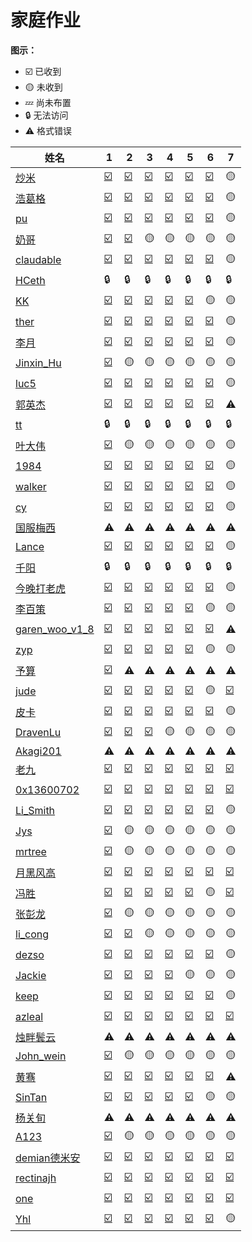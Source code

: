 # 家庭作业
**图示：**
- ☑️ 已收到
- 🟡 未收到
- 💤 尚未布置
- 🔒 无法访问
- ⚠️ 格式错误


| 姓名 | 1 | 2 | 3 | 4 | 5 | 6 | 7 |
| --- | --- | --- | --- | --- | --- | --- | --- |
| [炒米](https://github.com/FZelin/zkshanghai-workshop) | [☑️](https://github.com/FZelin/zkshanghai-workshop/blob/main/lecture1-homework.md) | [☑️](https://github.com/FZelin/zkshanghai-workshop/blob/main/lecture2-homework.md) | [☑️](https://github.com/FZelin/zkshanghai-workshop/blob/main/lecture3-homework.md) | [☑️](https://github.com/FZelin/zkshanghai-workshop/blob/main/lecture4-homework.md) | [☑️](https://github.com/FZelin/zkshanghai-workshop/blob/main/lecture5-homework.md) | [☑️](https://github.com/FZelin/zkshanghai-workshop/blob/main/lecture6-homework.md) | 🟡 |
| [浩葛格](https://github.com/ZKPeddie/zkshanghai-workshop) | [☑️](https://github.com/ZKPeddie/zkshanghai-workshop/blob/main/lecture1-homework.md) | [☑️](https://github.com/ZKPeddie/zkshanghai-workshop/blob/main/lecture2-homework.md) | [☑️](https://github.com/ZKPeddie/zkshanghai-workshop/blob/main/lecture3-homework.md) | [☑️](https://github.com/ZKPeddie/zkshanghai-workshop/blob/main/lecture4-homework.md) | [☑️](https://github.com/ZKPeddie/zkshanghai-workshop/blob/main/lecture5-homework.md) | [☑️](https://github.com/ZKPeddie/zkshanghai-workshop/blob/main/lecture6-homework.md) | 🟡 |
| [pu](https://github.com/shipunyc/zkshanghai-workshop) | [☑️](https://github.com/shipunyc/zkshanghai-workshop/blob/main/lecture1-homework.md) | [☑️](https://github.com/shipunyc/zkshanghai-workshop/blob/main/lecture2-homework.md) | [☑️](https://github.com/shipunyc/zkshanghai-workshop/blob/main/lecture3-homework.md) | [☑️](https://github.com/shipunyc/zkshanghai-workshop/blob/main/lecture4-homework.md) | [☑️](https://github.com/shipunyc/zkshanghai-workshop/blob/main/lecture5-homework.md) | [☑️](https://github.com/shipunyc/zkshanghai-workshop/blob/main/lecture6-homework.md) | 🟡 |
| [奶哥](https://github.com/sennmac/zkshanghai-workshop) | [☑️](https://github.com/sennmac/zkshanghai-workshop/blob/main/lecture1-homework.md) | [☑️](https://github.com/sennmac/zkshanghai-workshop/blob/main/lecture2-homework.md) | 🟡 | 🟡 | 🟡 | 🟡 | 🟡 |
| [claudable](https://github.com/ClaudeZsb/zkshanghai-workshop) | [☑️](https://github.com/ClaudeZsb/zkshanghai-workshop/blob/main/lecture1-homework.md) | [☑️](https://github.com/ClaudeZsb/zkshanghai-workshop/blob/main/lecture2-homework.md) | [☑️](https://github.com/ClaudeZsb/zkshanghai-workshop/blob/main/lecture3-homework.md) | [☑️](https://github.com/ClaudeZsb/zkshanghai-workshop/blob/main/lecture4-homework.md) | [☑️](https://github.com/ClaudeZsb/zkshanghai-workshop/blob/main/lecture5-homework.md) | [☑️](https://github.com/ClaudeZsb/zkshanghai-workshop/blob/main/lecture6-homework.md) | 🟡 |
| [HCeth](https://github.com/DolphinMiner/zkshanghai-workshop) | 🔒 | 🔒 | 🔒 | 🔒 | 🔒 | 🔒 | 🔒 |
| [KK](https://github.com/0xKKv7/zkshanghai-workshop) | [☑️](https://github.com/0xKKv7/zkshanghai-workshop/blob/main/lecture1-homework.md) | [☑️](https://github.com/0xKKv7/zkshanghai-workshop/blob/main/lecture2-homework.md) | [☑️](https://github.com/0xKKv7/zkshanghai-workshop/blob/main/lecture3-homework.md) | [☑️](https://github.com/0xKKv7/zkshanghai-workshop/blob/main/lecture4-homework.md) | [☑️](https://github.com/0xKKv7/zkshanghai-workshop/blob/main/lecture5-homework.md) | 🟡 | 🟡 |
| [ther](https://github.com/ther0908/zkshanghai-workshop) | [☑️](https://github.com/ther0908/zkshanghai-workshop/blob/main/lecture1-homework.md) | [☑️](https://github.com/ther0908/zkshanghai-workshop/blob/main/lecture2-homework.md) | [☑️](https://github.com/ther0908/zkshanghai-workshop/blob/main/lecture3-homework.md) | [☑️](https://github.com/ther0908/zkshanghai-workshop/blob/main/lecture4-homework.md) | [☑️](https://github.com/ther0908/zkshanghai-workshop/blob/main/lecture5-homework.md) | [☑️](https://github.com/ther0908/zkshanghai-workshop/blob/main/lecture6-homework.md) | 🟡 |
| [李月](https://github.com/yoliNL/zkshanghai-workshop) | [☑️](https://github.com/yoliNL/zkshanghai-workshop/blob/main/lecture1-homework.md) | [☑️](https://github.com/yoliNL/zkshanghai-workshop/blob/main/lecture2-homework.md) | [☑️](https://github.com/yoliNL/zkshanghai-workshop/blob/main/lecture3-homework.md) | [☑️](https://github.com/yoliNL/zkshanghai-workshop/blob/main/lecture4-homework.md) | [☑️](https://github.com/yoliNL/zkshanghai-workshop/blob/main/lecture5-homework.md) | [☑️](https://github.com/yoliNL/zkshanghai-workshop/blob/main/lecture6-homework.md) | 🟡 |
| [Jinxin_Hu](https://github.com/hujinxinchengdu/zkshanghai-workshop) | [☑️](https://github.com/hujinxinchengdu/zkshanghai-workshop/blob/main/lecture1-homework.md) | 🟡 | 🟡 | 🟡 | 🟡 | 🟡 | 🟡 |
| [luc5](https://github.com/Lucshine/zkshanghai-workshop) | [☑️](https://github.com/Lucshine/zkshanghai-workshop/blob/main/lecture1-homework.md) | [☑️](https://github.com/Lucshine/zkshanghai-workshop/blob/main/lecture2-homework.md) | [☑️](https://github.com/Lucshine/zkshanghai-workshop/blob/main/lecture3-homework.md) | [☑️](https://github.com/Lucshine/zkshanghai-workshop/blob/main/lecture4-homework.md) | [☑️](https://github.com/Lucshine/zkshanghai-workshop/blob/main/lecture5-homework.md) | [☑️](https://github.com/Lucshine/zkshanghai-workshop/blob/main/lecture6-homework.md) | 🟡 |
| [郭英杰](https://github.com/GalaIO/zkshanghai-workshop) | [☑️](https://github.com/GalaIO/zkshanghai-workshop/blob/main/lecture1-homework.md) | [☑️](https://github.com/GalaIO/zkshanghai-workshop/blob/main/lecture2-homework.md) | [☑️](https://github.com/GalaIO/zkshanghai-workshop/blob/main/lecture3-homework.md) | [☑️](https://github.com/GalaIO/zkshanghai-workshop/blob/main/lecture4-homework.md) | [☑️](https://github.com/GalaIO/zkshanghai-workshop/blob/main/lecture5-homework.md) | [☑️](https://github.com/GalaIO/zkshanghai-workshop/blob/main/lecture6-homework.md) | ⚠️ |
| [tt](https://github.com/TT-Wang/zkshanghai-workshop) | 🔒 | 🔒 | 🔒 | 🔒 | 🔒 | 🔒 | 🔒 |
| [叶大伟](https://github.com/nifengttz/zkshanghai-workshop) | [☑️](https://github.com/nifengttz/zkshanghai-workshop/blob/main/lecture1-homework.md) | 🟡 | 🟡 | 🟡 | 🟡 | 🟡 | 🟡 |
| [1984](https://github.com/punish-yh/zkcourse-homework) | [☑️](https://github.com/punish-yh/zkcourse-homework/blob/main/lecture1-homework.md) | [☑️](https://github.com/punish-yh/zkcourse-homework/blob/main/lecture2-homework.md) | [☑️](https://github.com/punish-yh/zkcourse-homework/blob/main/lecture3-homework.md) | [☑️](https://github.com/punish-yh/zkcourse-homework/blob/main/lecture4-homework.md) | [☑️](https://github.com/punish-yh/zkcourse-homework/blob/main/lecture5-homework.md) | [☑️](https://github.com/punish-yh/zkcourse-homework/blob/main/lecture6-homework.md) | 🟡 |
| [walker](https://github.com/Pupil1999/zkshanghai-workshop) | [☑️](https://github.com/Pupil1999/zkshanghai-workshop/blob/main/lecture1-homework.md) | [☑️](https://github.com/Pupil1999/zkshanghai-workshop/blob/main/lecture2-homework.md) | [☑️](https://github.com/Pupil1999/zkshanghai-workshop/blob/main/lecture3-homework.md) | [☑️](https://github.com/Pupil1999/zkshanghai-workshop/blob/main/lecture4-homework.md) | [☑️](https://github.com/Pupil1999/zkshanghai-workshop/blob/main/lecture5-homework.md) | [☑️](https://github.com/Pupil1999/zkshanghai-workshop/blob/main/lecture6-homework.md) | 🟡 |
| [cy](https://github.com/chrisyy2003/zkshanghai-workshop) | [☑️](https://github.com/chrisyy2003/zkshanghai-workshop/blob/main/lecture1-homework.md) | [☑️](https://github.com/chrisyy2003/zkshanghai-workshop/blob/main/lecture2-homework.md) | [☑️](https://github.com/chrisyy2003/zkshanghai-workshop/blob/main/lecture3-homework.md) | [☑️](https://github.com/chrisyy2003/zkshanghai-workshop/blob/main/lecture4-homework.md) | [☑️](https://github.com/chrisyy2003/zkshanghai-workshop/blob/main/lecture5-homework.md) | [☑️](https://github.com/chrisyy2003/zkshanghai-workshop/blob/main/lecture6-homework.md) | 🟡 |
| [国服梅西](https://github.com/ZHIDALUO/zkshanghai-workshop) | ⚠️ | ⚠️ | ⚠️ | ⚠️ | ⚠️ | ⚠️ | ⚠️ |
| [Lance](https://github.com/chen-yangfan/zkshanghai-workshop) | [☑️](https://github.com/chen-yangfan/zkshanghai-workshop/blob/main/lecture1-homework.md) | [☑️](https://github.com/chen-yangfan/zkshanghai-workshop/blob/main/lecture2-homework.md) | [☑️](https://github.com/chen-yangfan/zkshanghai-workshop/blob/main/lecture3-homework.md) | [☑️](https://github.com/chen-yangfan/zkshanghai-workshop/blob/main/lecture4-homework.md) | [☑️](https://github.com/chen-yangfan/zkshanghai-workshop/blob/main/lecture5-homework.md) | [☑️](https://github.com/chen-yangfan/zkshanghai-workshop/blob/main/lecture6-homework.md) | 🟡 |
| [千阳](https://github.com/bufrr/zkshanghai-workshop) | 🔒 | 🔒 | 🔒 | 🔒 | 🔒 | 🔒 | 🔒 |
| [今晚打老虎](https://github.com/OxfordStreet/zkshanghai-workshop) | [☑️](https://github.com/OxfordStreet/zkshanghai-workshop/blob/main/lecture1-homework.md) | [☑️](https://github.com/OxfordStreet/zkshanghai-workshop/blob/main/lecture2-homework.md) | [☑️](https://github.com/OxfordStreet/zkshanghai-workshop/blob/main/lecture3-homework.md) | [☑️](https://github.com/OxfordStreet/zkshanghai-workshop/blob/main/lecture4-homework.md) | [☑️](https://github.com/OxfordStreet/zkshanghai-workshop/blob/main/lecture5-homework.md) | [☑️](https://github.com/OxfordStreet/zkshanghai-workshop/blob/main/lecture6-homework.md) | 🟡 |
| [李百策](https://github.com/libaice/zkshanghai-workshop) | [☑️](https://github.com/libaice/zkshanghai-workshop/blob/main/lecture1-homework.md) | [☑️](https://github.com/libaice/zkshanghai-workshop/blob/main/lecture2-homework.md) | [☑️](https://github.com/libaice/zkshanghai-workshop/blob/main/lecture3-homework.md) | [☑️](https://github.com/libaice/zkshanghai-workshop/blob/main/lecture4-homework.md) | [☑️](https://github.com/libaice/zkshanghai-workshop/blob/main/lecture5-homework.md) | 🟡 | 🟡 |
| [garen_woo_v1_8](https://github.com/GarenWoo/zkshanghai-workshop) | [☑️](https://github.com/GarenWoo/zkshanghai-workshop/blob/main/lecture1-homework.md) | [☑️](https://github.com/GarenWoo/zkshanghai-workshop/blob/main/lecture2-homework.md) | [☑️](https://github.com/GarenWoo/zkshanghai-workshop/blob/main/lecture3-homework.md) | [☑️](https://github.com/GarenWoo/zkshanghai-workshop/blob/main/lecture4-homework.md) | [☑️](https://github.com/GarenWoo/zkshanghai-workshop/blob/main/lecture5-homework.md) | [☑️](https://github.com/GarenWoo/zkshanghai-workshop/blob/main/lecture6-homework.md) | ⚠️ |
| [zyp](https://github.com/breeze2501/zkshanghai-workshop) | [☑️](https://github.com/breeze2501/zkshanghai-workshop/blob/main/lecture1-homework.md) | [☑️](https://github.com/breeze2501/zkshanghai-workshop/blob/main/lecture2-homework.md) | [☑️](https://github.com/breeze2501/zkshanghai-workshop/blob/main/lecture3-homework.md) | [☑️](https://github.com/breeze2501/zkshanghai-workshop/blob/main/lecture4-homework.md) | [☑️](https://github.com/breeze2501/zkshanghai-workshop/blob/main/lecture5-homework.md) | 🟡 | 🟡 |
| [予算](https://github.com/YUsuan1213/zkshanghai-workshop) | [☑️](https://github.com/YUsuan1213/zkshanghai-workshop/blob/main/lecture1-homework.md) | ⚠️ | ⚠️ | ⚠️ | ⚠️ | ⚠️ | ⚠️ |
| [jude](https://github.com/QlDoors/zkshanghai-workshop) | [☑️](https://github.com/QlDoors/zkshanghai-workshop/blob/main/lecture1-homework.md) | [☑️](https://github.com/QlDoors/zkshanghai-workshop/blob/main/lecture2-homework.md) | [☑️](https://github.com/QlDoors/zkshanghai-workshop/blob/main/lecture3-homework.md) | [☑️](https://github.com/QlDoors/zkshanghai-workshop/blob/main/lecture4-homework.md) | [☑️](https://github.com/QlDoors/zkshanghai-workshop/blob/main/lecture5-homework.md) | 🟡 | [☑️](https://github.com/QlDoors/zkshanghai-workshop/blob/main/lecture7-homework.md) |
| [皮卡](https://github.com/wenjin1997/zkshanghai-workshop) | [☑️](https://github.com/wenjin1997/zkshanghai-workshop/blob/main/lecture1-homework.md) | [☑️](https://github.com/wenjin1997/zkshanghai-workshop/blob/main/lecture2-homework.md) | [☑️](https://github.com/wenjin1997/zkshanghai-workshop/blob/main/lecture3-homework.md) | [☑️](https://github.com/wenjin1997/zkshanghai-workshop/blob/main/lecture4-homework.md) | [☑️](https://github.com/wenjin1997/zkshanghai-workshop/blob/main/lecture5-homework.md) | [☑️](https://github.com/wenjin1997/zkshanghai-workshop/blob/main/lecture6-homework.md) | 🟡 |
| [DravenLu](https://github.com/Dispa1r/zkshanghai-workshop) | [☑️](https://github.com/Dispa1r/zkshanghai-workshop/blob/main/lecture1-homework.md) | [☑️](https://github.com/Dispa1r/zkshanghai-workshop/blob/main/lecture2-homework.md) | [☑️](https://github.com/Dispa1r/zkshanghai-workshop/blob/main/lecture3-homework.md) | 🟡 | 🟡 | 🟡 | 🟡 |
| [Akagi201](https://github.com/Akagi201/zkp-workshop) | ⚠️ | ⚠️ | ⚠️ | ⚠️ | ⚠️ | ⚠️ | ⚠️ |
| [老九](https://github.com/lane2/zkshanghai-workshop) | [☑️](https://github.com/lane2/zkshanghai-workshop/blob/main/lecture1-homework.md) | [☑️](https://github.com/lane2/zkshanghai-workshop/blob/main/lecture2-homework.md) | [☑️](https://github.com/lane2/zkshanghai-workshop/blob/main/lecture3-homework.md) | [☑️](https://github.com/lane2/zkshanghai-workshop/blob/main/lecture4-homework.md) | [☑️](https://github.com/lane2/zkshanghai-workshop/blob/main/lecture5-homework.md) | [☑️](https://github.com/lane2/zkshanghai-workshop/blob/main/lecture6-homework.md) | [☑️](https://github.com/lane2/zkshanghai-workshop/blob/main/lecture7-homework.md) |
| [0x13600702](https://github.com/txgyy/zkshanghai-workshop) | [☑️](https://github.com/txgyy/zkshanghai-workshop/blob/main/lecture1-homework.md) | [☑️](https://github.com/txgyy/zkshanghai-workshop/blob/main/lecture2-homework.md) | [☑️](https://github.com/txgyy/zkshanghai-workshop/blob/main/lecture3-homework.md) | [☑️](https://github.com/txgyy/zkshanghai-workshop/blob/main/lecture4-homework.md) | [☑️](https://github.com/txgyy/zkshanghai-workshop/blob/main/lecture5-homework.md) | [☑️](https://github.com/txgyy/zkshanghai-workshop/blob/main/lecture6-homework.md) | [☑️](https://github.com/txgyy/zkshanghai-workshop/blob/main/lecture7-homework.md) |
| [Li_Smith](https://github.com/baidang201/zkcourse-homework) | [☑️](https://github.com/baidang201/zkcourse-homework/blob/main/lecture1-homework.md) | [☑️](https://github.com/baidang201/zkcourse-homework/blob/main/lecture2-homework.md) | [☑️](https://github.com/baidang201/zkcourse-homework/blob/main/lecture3-homework.md) | [☑️](https://github.com/baidang201/zkcourse-homework/blob/main/lecture4-homework.md) | [☑️](https://github.com/baidang201/zkcourse-homework/blob/main/lecture5-homework.md) | [☑️](https://github.com/baidang201/zkcourse-homework/blob/main/lecture6-homework.md) | 🟡 |
| [Jys](https://github.com/YashuoKim/zkshanghai-workshop) | [☑️](https://github.com/YashuoKim/zkshanghai-workshop/blob/main/lecture1-homework.md) | 🟡 | 🟡 | 🟡 | 🟡 | 🟡 | 🟡 |
| [mrtree](https://github.com/mrttree/zkcourse-homework) | [☑️](https://github.com/mrttree/zkcourse-homework/blob/main/lecture1-homework.md) | 🟡 | 🟡 | 🟡 | 🟡 | 🟡 | 🟡 |
| [月黑风高](https://github.com/NightOnDark/zkshanghai-workshop) | [☑️](https://github.com/NightOnDark/zkshanghai-workshop/blob/main/lecture1-homework.md) | [☑️](https://github.com/NightOnDark/zkshanghai-workshop/blob/main/lecture2-homework.md) | [☑️](https://github.com/NightOnDark/zkshanghai-workshop/blob/main/lecture3-homework.md) | [☑️](https://github.com/NightOnDark/zkshanghai-workshop/blob/main/lecture4-homework.md) | [☑️](https://github.com/NightOnDark/zkshanghai-workshop/blob/main/lecture5-homework.md) | [☑️](https://github.com/NightOnDark/zkshanghai-workshop/blob/main/lecture6-homework.md) | [☑️](https://github.com/NightOnDark/zkshanghai-workshop/blob/main/lecture7-homework.md) |
| [冯胜](https://github.com/fsheng81/zkcourse-homework-fsheng) | [☑️](https://github.com/fsheng81/zkcourse-homework-fsheng/blob/main/lecture1-homework.md) | [☑️](https://github.com/fsheng81/zkcourse-homework-fsheng/blob/main/lecture2-homework.md) | [☑️](https://github.com/fsheng81/zkcourse-homework-fsheng/blob/main/lecture3-homework.md) | [☑️](https://github.com/fsheng81/zkcourse-homework-fsheng/blob/main/lecture4-homework.md) | [☑️](https://github.com/fsheng81/zkcourse-homework-fsheng/blob/main/lecture5-homework.md) | 🟡 | [☑️](https://github.com/fsheng81/zkcourse-homework-fsheng/blob/main/lecture7-homework.md) |
| [张彭龙](https://github.com/zhangdaozhu/zkcourse-homework) | [☑️](https://github.com/zhangdaozhu/zkcourse-homework/blob/main/lecture1-homework.md) | 🟡 | 🟡 | 🟡 | 🟡 | 🟡 | 🟡 |
| [li_cong](https://github.com/congli35/zkcourse-homework) | [☑️](https://github.com/congli35/zkcourse-homework/blob/main/lecture1-homework.md) | [☑️](https://github.com/congli35/zkcourse-homework/blob/main/lecture2-homework.md) | 🟡 | 🟡 | 🟡 | 🟡 | 🟡 |
| [dezso](https://github.com/DessertHeart/zkshanghai-workshop) | [☑️](https://github.com/DessertHeart/zkshanghai-workshop/blob/main/lecture1-homework.md) | [☑️](https://github.com/DessertHeart/zkshanghai-workshop/blob/main/lecture2-homework.md) | [☑️](https://github.com/DessertHeart/zkshanghai-workshop/blob/main/lecture3-homework.md) | [☑️](https://github.com/DessertHeart/zkshanghai-workshop/blob/main/lecture4-homework.md) | [☑️](https://github.com/DessertHeart/zkshanghai-workshop/blob/main/lecture5-homework.md) | [☑️](https://github.com/DessertHeart/zkshanghai-workshop/blob/main/lecture6-homework.md) | 🟡 |
| [Jackie](https://github.com/Jackietan99/zkcourse-homework) | [☑️](https://github.com/Jackietan99/zkcourse-homework/blob/main/lecture1-homework.md) | [☑️](https://github.com/Jackietan99/zkcourse-homework/blob/main/lecture2-homework.md) | [☑️](https://github.com/Jackietan99/zkcourse-homework/blob/main/lecture3-homework.md) | [☑️](https://github.com/Jackietan99/zkcourse-homework/blob/main/lecture4-homework.md) | 🟡 | 🟡 | 🟡 |
| [keep](https://github.com/readygo67/zkshanghai-workshop) | [☑️](https://github.com/readygo67/zkshanghai-workshop/blob/main/lecture1-homework.md) | [☑️](https://github.com/readygo67/zkshanghai-workshop/blob/main/lecture2-homework.md) | [☑️](https://github.com/readygo67/zkshanghai-workshop/blob/main/lecture3-homework.md) | [☑️](https://github.com/readygo67/zkshanghai-workshop/blob/main/lecture4-homework.md) | [☑️](https://github.com/readygo67/zkshanghai-workshop/blob/main/lecture5-homework.md) | [☑️](https://github.com/readygo67/zkshanghai-workshop/blob/main/lecture6-homework.md) | 🟡 |
| [azleal](https://github.com/Azleal/zkshanghai-workshop) | [☑️](https://github.com/Azleal/zkshanghai-workshop/blob/main/lecture1-homework.md) | [☑️](https://github.com/Azleal/zkshanghai-workshop/blob/main/lecture2-homework.md) | [☑️](https://github.com/Azleal/zkshanghai-workshop/blob/main/lecture3-homework.md) | [☑️](https://github.com/Azleal/zkshanghai-workshop/blob/main/lecture4-homework.md) | [☑️](https://github.com/Azleal/zkshanghai-workshop/blob/main/lecture5-homework.md) | [☑️](https://github.com/Azleal/zkshanghai-workshop/blob/main/lecture6-homework.md) | [☑️](https://github.com/Azleal/zkshanghai-workshop/blob/main/lecture7-homework.md) |
| [烛畔鬓云](https://github.com/danielsonggit/danielsonggit.github.io) | ⚠️ | ⚠️ | ⚠️ | ⚠️ | ⚠️ | ⚠️ | ⚠️ |
| [John_wein](https://github.com/zliu265/zkshanghai-workshop) | [☑️](https://github.com/zliu265/zkshanghai-workshop/blob/main/lecture1-homework.md) | 🟡 | 🟡 | 🟡 | 🟡 | 🟡 | 🟡 |
| [黄骞](https://github.com/huangqian1985/zkshanghai-workshop) | [☑️](https://github.com/huangqian1985/zkshanghai-workshop/blob/main/lecture1-homework.md) | [☑️](https://github.com/huangqian1985/zkshanghai-workshop/blob/main/lecture2-homework.md) | [☑️](https://github.com/huangqian1985/zkshanghai-workshop/blob/main/lecture3-homework.md) | [☑️](https://github.com/huangqian1985/zkshanghai-workshop/blob/main/lecture4-homework.md) | [☑️](https://github.com/huangqian1985/zkshanghai-workshop/blob/main/lecture5-homework.md) | [☑️](https://github.com/huangqian1985/zkshanghai-workshop/blob/main/lecture6-homework.md) | ⚠️ |
| [SinTan](https://github.com/sintan1071/zkshanghai-workshop) | [☑️](https://github.com/sintan1071/zkshanghai-workshop/blob/main/lecture1-homework.md) | [☑️](https://github.com/sintan1071/zkshanghai-workshop/blob/main/lecture2-homework.md) | [☑️](https://github.com/sintan1071/zkshanghai-workshop/blob/main/lecture3-homework.md) | [☑️](https://github.com/sintan1071/zkshanghai-workshop/blob/main/lecture4-homework.md) | [☑️](https://github.com/sintan1071/zkshanghai-workshop/blob/main/lecture5-homework.md) | 🟡 | 🟡 |
| [杨关旬](https://github.com/yangguanxun/zkshanghai-workshop) | ⚠️ | ⚠️ | ⚠️ | ⚠️ | ⚠️ | ⚠️ | ⚠️ |
| [A123](https://github.com/dcbd2e4038/zkshanghai-workshop) | [☑️](https://github.com/dcbd2e4038/zkshanghai-workshop/blob/main/lecture1-homework.md) | 🟡 | 🟡 | 🟡 | 🟡 | 🟡 | 🟡 |
| [demian德米安](https://github.com/Demian101/zkshanghai-workshop) | [☑️](https://github.com/Demian101/zkshanghai-workshop/blob/main/lecture1-homework.md) | [☑️](https://github.com/Demian101/zkshanghai-workshop/blob/main/lecture2-homework.md) | [☑️](https://github.com/Demian101/zkshanghai-workshop/blob/main/lecture3-homework.md) | [☑️](https://github.com/Demian101/zkshanghai-workshop/blob/main/lecture4-homework.md) | [☑️](https://github.com/Demian101/zkshanghai-workshop/blob/main/lecture5-homework.md) | [☑️](https://github.com/Demian101/zkshanghai-workshop/blob/main/lecture6-homework.md) | [☑️](https://github.com/Demian101/zkshanghai-workshop/blob/main/lecture7-homework.md) |
| [rectinajh](https://github.com/rectinajh/zkshanghai-workshop) | [☑️](https://github.com/rectinajh/zkshanghai-workshop/blob/main/lecture1-homework.md) | [☑️](https://github.com/rectinajh/zkshanghai-workshop/blob/main/lecture2-homework.md) | [☑️](https://github.com/rectinajh/zkshanghai-workshop/blob/main/lecture3-homework.md) | [☑️](https://github.com/rectinajh/zkshanghai-workshop/blob/main/lecture4-homework.md) | [☑️](https://github.com/rectinajh/zkshanghai-workshop/blob/main/lecture5-homework.md) | [☑️](https://github.com/rectinajh/zkshanghai-workshop/blob/main/lecture6-homework.md) | [☑️](https://github.com/rectinajh/zkshanghai-workshop/blob/main/lecture7-homework.md) |
| [one](https://github.com/micr0ne/zkshanghai-workshop) | [☑️](https://github.com/micr0ne/zkshanghai-workshop/blob/main/lecture1-homework.md) | [☑️](https://github.com/micr0ne/zkshanghai-workshop/blob/main/lecture2-homework.md) | [☑️](https://github.com/micr0ne/zkshanghai-workshop/blob/main/lecture3-homework.md) | [☑️](https://github.com/micr0ne/zkshanghai-workshop/blob/main/lecture4-homework.md) | [☑️](https://github.com/micr0ne/zkshanghai-workshop/blob/main/lecture5-homework.md) | [☑️](https://github.com/micr0ne/zkshanghai-workshop/blob/main/lecture6-homework.md) | [☑️](https://github.com/micr0ne/zkshanghai-workshop/blob/main/lecture7-homework.md) |
| [Yhl](https://github.com/yehanlong/zkshanghai-workshop) | [☑️](https://github.com/yehanlong/zkshanghai-workshop/blob/main/lecture1-homework.md) | [☑️](https://github.com/yehanlong/zkshanghai-workshop/blob/main/lecture2-homework.md) | [☑️](https://github.com/yehanlong/zkshanghai-workshop/blob/main/lecture3-homework.md) | [☑️](https://github.com/yehanlong/zkshanghai-workshop/blob/main/lecture4-homework.md) | [☑️](https://github.com/yehanlong/zkshanghai-workshop/blob/main/lecture5-homework.md) | [☑️](https://github.com/yehanlong/zkshanghai-workshop/blob/main/lecture6-homework.md) | 🟡 |
